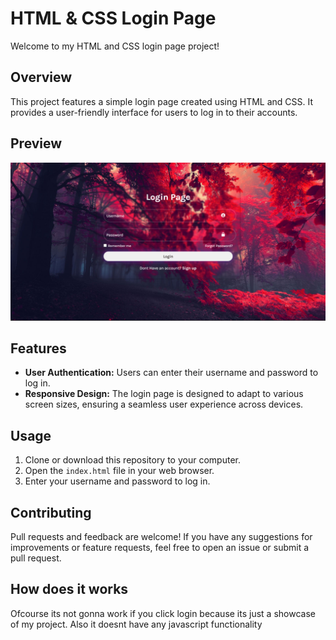 # HTML & CSS Login Page

Welcome to my HTML and CSS login page project!

## Overview

This project features a simple login page created using HTML and CSS. It provides a user-friendly interface for users to log in to their accounts.

## Preview
![Login Page Preview](Screenshot.png)
## Features


- **User Authentication:** Users can enter their username and password to log in.
- **Responsive Design:** The login page is designed to adapt to various screen sizes, ensuring a seamless user experience across devices.

## Usage

1. Clone or download this repository to your computer.
2. Open the `index.html` file in your web browser.
3. Enter your username and password to log in.


## Contributing

Pull requests and feedback are welcome! If you have any suggestions for improvements or feature requests, feel free to open an issue or submit a pull request.


## How does it works
Ofcourse its not gonna work if you click login because its just a showcase of my project. Also it doesnt have any javascript functionality
